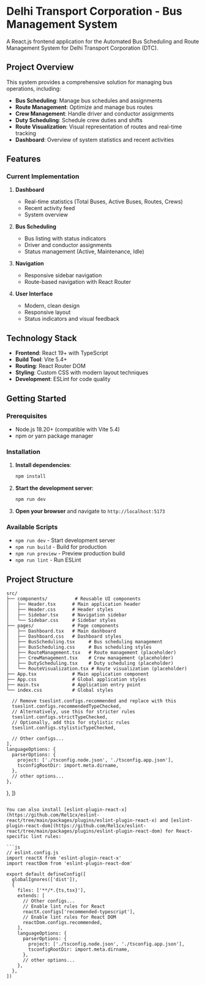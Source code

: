 # Delhi Transport Corporation - Bus Management System

A React.js frontend application for the Automated Bus Scheduling and Route Management System for Delhi Transport Corporation (DTC).

## Project Overview

This system provides a comprehensive solution for managing bus operations, including:

- **Bus Scheduling**: Manage bus schedules and assignments
- **Route Management**: Optimize and manage bus routes
- **Crew Management**: Handle driver and conductor assignments
- **Duty Scheduling**: Schedule crew duties and shifts
- **Route Visualization**: Visual representation of routes and real-time tracking
- **Dashboard**: Overview of system statistics and recent activities

## Features

### Current Implementation

1. **Dashboard**
   - Real-time statistics (Total Buses, Active Buses, Routes, Crews)
   - Recent activity feed
   - System overview

2. **Bus Scheduling**
   - Bus listing with status indicators
   - Driver and conductor assignments
   - Status management (Active, Maintenance, Idle)

3. **Navigation**
   - Responsive sidebar navigation
   - Route-based navigation with React Router

4. **User Interface**
   - Modern, clean design
   - Responsive layout
   - Status indicators and visual feedback

## Technology Stack

- **Frontend**: React 19+ with TypeScript
- **Build Tool**: Vite 5.4+
- **Routing**: React Router DOM
- **Styling**: Custom CSS with modern layout techniques
- **Development**: ESLint for code quality

## Getting Started

### Prerequisites

- Node.js 18.20+ (compatible with Vite 5.4)
- npm or yarn package manager

### Installation

1. **Install dependencies**:
   ```bash
   npm install
   ```

2. **Start the development server**:
   ```bash
   npm run dev
   ```

3. **Open your browser** and navigate to `http://localhost:5173`

### Available Scripts

- `npm run dev` - Start development server
- `npm run build` - Build for production
- `npm run preview` - Preview production build
- `npm run lint` - Run ESLint

## Project Structure

```
src/
├── components/          # Reusable UI components
│   ├── Header.tsx      # Main application header
│   ├── Header.css      # Header styles
│   ├── Sidebar.tsx     # Navigation sidebar
│   └── Sidebar.css     # Sidebar styles
├── pages/              # Page components
│   ├── Dashboard.tsx   # Main dashboard
│   ├── Dashboard.css   # Dashboard styles
│   ├── BusScheduling.tsx     # Bus scheduling management
│   ├── BusScheduling.css     # Bus scheduling styles
│   ├── RouteManagement.tsx   # Route management (placeholder)
│   ├── CrewManagement.tsx    # Crew management (placeholder)
│   ├── DutyScheduling.tsx    # Duty scheduling (placeholder)
│   └── RouteVisualization.tsx # Route visualization (placeholder)
├── App.tsx             # Main application component
├── App.css             # Global application styles
├── main.tsx            # Application entry point
└── index.css           # Global styles
```

      // Remove tseslint.configs.recommended and replace with this
      tseslint.configs.recommendedTypeChecked,
      // Alternatively, use this for stricter rules
      tseslint.configs.strictTypeChecked,
      // Optionally, add this for stylistic rules
      tseslint.configs.stylisticTypeChecked,

      // Other configs...
    ],
    languageOptions: {
      parserOptions: {
        project: ['./tsconfig.node.json', './tsconfig.app.json'],
        tsconfigRootDir: import.meta.dirname,
      },
      // other options...
    },
  },
])
```

You can also install [eslint-plugin-react-x](https://github.com/Rel1cx/eslint-react/tree/main/packages/plugins/eslint-plugin-react-x) and [eslint-plugin-react-dom](https://github.com/Rel1cx/eslint-react/tree/main/packages/plugins/eslint-plugin-react-dom) for React-specific lint rules:

```js
// eslint.config.js
import reactX from 'eslint-plugin-react-x'
import reactDom from 'eslint-plugin-react-dom'

export default defineConfig([
  globalIgnores(['dist']),
  {
    files: ['**/*.{ts,tsx}'],
    extends: [
      // Other configs...
      // Enable lint rules for React
      reactX.configs['recommended-typescript'],
      // Enable lint rules for React DOM
      reactDom.configs.recommended,
    ],
    languageOptions: {
      parserOptions: {
        project: ['./tsconfig.node.json', './tsconfig.app.json'],
        tsconfigRootDir: import.meta.dirname,
      },
      // other options...
    },
  },
])
```
